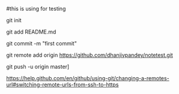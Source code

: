 #this is using for testing

git init

git add README.md

git commit -m "first commit"

git remote add origin https://github.com/dhanjivpandey/notetest.git

git push -u origin master]

https://help.github.com/en/github/using-git/changing-a-remotes-url#switching-remote-urls-from-ssh-to-https
